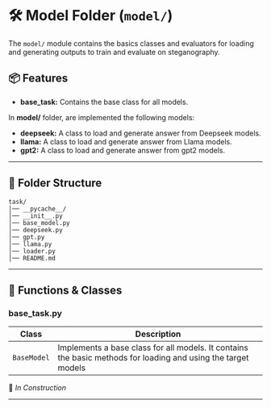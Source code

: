 # 🛠 Model Folder (`model/`)

The `model/` module contains the basics classes and evaluators for loading and generating outputs to train and evaluate on steganography.

## 📦 Features

- **base_task:** Contains the base class for all models.


In **model/** folder, are implemented the following models:
- **deepseek:** A class to load and generate answer from Deepseek models. 
- **llama:** A class to load and generate answer from Llama models. 
- **gpt2:** A class to load and generate answer from gpt2 models. 


---

## 📂 Folder Structure
```
task/
│── __pycache__/
│── __init__.py
│── base_model.py
│── deepseek.py
│── gpt.py
│── llama.py
│── loader.py
│── README.md

```

---

## 🔧 Functions & Classes



### **base_task.py**
| Class       | Description                          |
|---------------|--------------------------------------|
| `BaseModel` | Implements a base class for all models. It contains the basic methods for loading and using the target models|



🚧 _In Construction_

---

